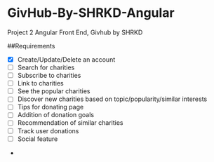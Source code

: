# GivHub-By-SHRKD-Angular
Project 2 Angular Front End, Givhub by SHRKD


##Requirements
- [x] Create/Update/Delete an account
- [ ] Search for charities
- [ ] Subscribe to charities
- [ ] Link to charities 
- [ ] See the popular charities
- [ ] Discover new charities based on topic/popularity/similar interests
- [ ] Tips for donating page
- [ ] Addition of donation goals
- [ ] Recommendation of similar charities
- [ ] Track user donations
- [ ] Social feature
-
